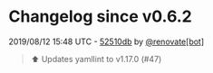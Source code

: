 # Changelog since v0.6.2

2019/08/12 15:48 UTC - [52510db](https://github.com/hassio-addons/addon-vscode/commit/52510db590c01e7600d42192d2f84b85941d88bb) by [@renovate[bot]](https://github.com/apps/renovate)
> :arrow_up: Updates yamllint to v1.17.0 (#47) 

